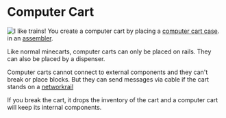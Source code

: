# Computer Cart
![I like trains!](item:ocminecart:computer_cart@0)
You create a computer cart by placing a [computer cart case](cartcase.md). in an [assembler](/%LANGUAGE%/block/assembler.md).

Like normal minecarts, computer carts can only be placed on rails.
They can also be placed by a dispenser.

Computer carts cannot connect to external components and they can't break or place blocks.
But they can send messages via cable if the cart stands on a [networkrail](../block/netrail.md)


If you break the cart, it drops the inventory of the cart and a computer cart will keep its internal components.
